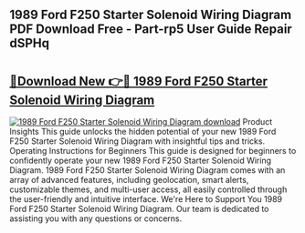 ## 1989 Ford F250 Starter Solenoid Wiring Diagram PDF Download Free - Part-rp5 User Guide Repair dSPHq

# <h2><a href="http://dfsu9bz.blite.top/?on=1989+Ford+F250+Starter+Solenoid+Wiring+Diagram">🔗Download New 👉🔴 1989 Ford F250 Starter Solenoid Wiring Diagram</a></h2>

[![1989 Ford F250 Starter Solenoid Wiring Diagram download](https://i.imgur.com/lujVjoI.png)](http://dfsu9bz.blite.top/?on=1989+Ford+F250+Starter+Solenoid+Wiring+Diagram)
Product Insights This guide unlocks the hidden potential of your new 1989 Ford F250 Starter Solenoid Wiring Diagram with insightful tips and tricks. Operating Instructions for Beginners This guide is designed for beginners to confidently operate your new 1989 Ford F250 Starter Solenoid Wiring Diagram. 1989 Ford F250 Starter Solenoid Wiring Diagram comes with an array of advanced features, including geolocation, smart alerts, customizable themes, and multi-user access, all easily controlled through the user-friendly and intuitive interface. We're Here to Support You 1989 Ford F250 Starter Solenoid Wiring Diagram. Our team is dedicated to assisting you with any questions or concerns.
